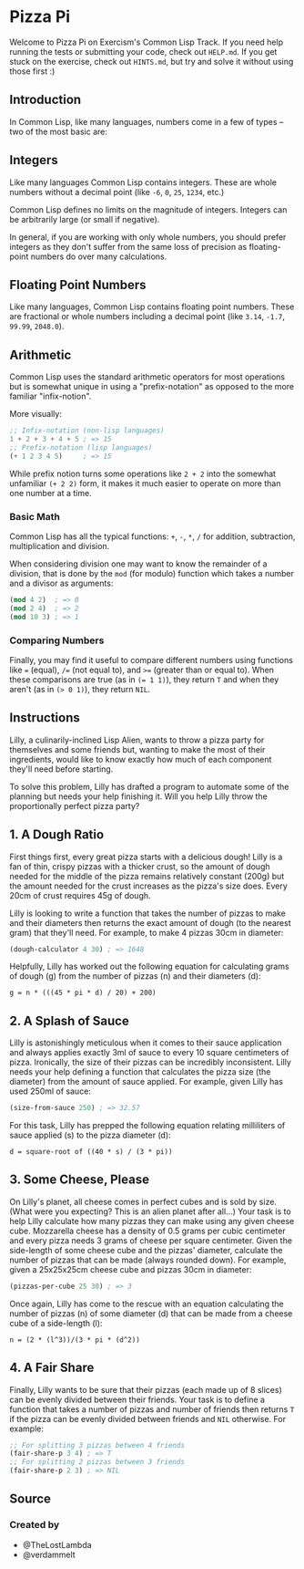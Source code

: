 # Pizza Pi

Welcome to Pizza Pi on Exercism's Common Lisp Track.
If you need help running the tests or submitting your code, check out `HELP.md`.
If you get stuck on the exercise, check out `HINTS.md`, but try and solve it without using those first :)

## Introduction

In Common Lisp, like many languages, numbers come in a few of types – two of the most basic are:

## Integers

Like many languages Common Lisp contains integers.
These are whole numbers without a decimal point (like `-6`, `0`, `25`, `1234`, etc.)

Common Lisp defines no limits on the magnitude of integers.
Integers can be arbitrarily large (or small if negative).

In general, if you are working with only whole numbers, you should prefer integers as they don't suffer from the same loss of precision as floating-point numbers do over many calculations.

## Floating Point Numbers

Like many languages, Common Lisp contains floating point numbers.
These are fractional or whole numbers including a decimal point (like `3.14`, `-1.7`, `99.99`, `2048.0`).

## Arithmetic

Common Lisp uses the standard arithmetic operators for most operations but is somewhat unique in using a "prefix-notation" as  opposed to the more familiar "infix-notion".

More visually:

```lisp
;; Infix-notation (non-lisp languages)
1 + 2 + 3 + 4 + 5 ; => 15
;; Prefix-notation (lisp languages)
(+ 1 2 3 4 5)     ; => 15
```

While prefix notion turns some operations like `2 + 2` into the somewhat unfamiliar `(+ 2 2)` form, it makes it much easier to operate on more than one number at a time.

### Basic Math

Common Lisp has all the typical functions: `+`, `-`, `*`, `/` for addition, subtraction, multiplication and division.

When considering division one may want to know the remainder of a division, that is done by the `mod` (for modulo) function which takes a number and a divisor as arguments: 

```lisp
(mod 4 2)  ; => 0
(mod 2 4)  ; => 2
(mod 10 3) ; => 1
```

### Comparing Numbers

Finally, you may find it useful to compare different numbers using functions like `=` (equal), `/=` (not equal to), and `>=` (greater than or equal to).
When these comparisons are true (as in `(= 1 1)`), they return `T` and when they aren't (as in `(> 0 1)`), they return `NIL`.

## Instructions

Lilly, a culinarily-inclined Lisp Alien, wants to throw a pizza party for themselves and some friends but, wanting to make the most of their ingredients, would like to know exactly how much of each component they'll need before starting.

To solve this problem, Lilly has drafted a program to automate some of the planning but needs your help finishing it.
Will you help Lilly throw the proportionally perfect pizza party?

## 1. A Dough Ratio

First things first, every great pizza starts with a delicious dough!
Lilly is a fan of thin, crispy pizzas with a thicker crust, so the amount of dough needed for the middle of the pizza remains relatively constant (200g) but the amount needed for the crust increases as the pizza's size does.
Every 20cm of crust requires 45g of dough.

Lilly is looking to write a function that takes the number of pizzas to make and their diameters then returns the exact amount of dough (to the nearest gram) that they'll need.
For example, to make 4 pizzas 30cm in diameter:

```lisp
(dough-calculator 4 30) ; => 1648
```

Helpfully, Lilly has worked out the following equation for calculating grams of dough (g) from the number of pizzas (n) and their diameters (d): 

`g = n * (((45 * pi * d) / 20) + 200)`

## 2. A Splash of Sauce

Lilly is astonishingly meticulous when it comes to their sauce application and always applies exactly 3ml of sauce to every 10 square centimeters of pizza.
Ironically, the size of their pizzas can be incredibly inconsistent.
Lilly needs your help defining a function that calculates the pizza size (the diameter) from the amount of sauce applied.
For example, given Lilly has used 250ml of sauce:

```lisp
(size-from-sauce 250) ; => 32.57
```

For this task, Lilly has prepped the following equation relating milliliters of sauce applied (s) to the pizza diameter (d): 

`d = square-root of ((40 * s) / (3 * pi))`

## 3. Some Cheese, Please

On Lilly's planet, all cheese comes in perfect cubes and is sold by size.
(What were you expecting? This is an alien planet after all...)
Your task is to help Lilly calculate how many pizzas they can make using any given cheese cube.
Mozzarella cheese has a density of 0.5 grams per cubic centimeter and every pizza needs 3 grams of cheese per square centimeter.
Given the side-length of some cheese cube and the pizzas' diameter, calculate the number of pizzas that can be made (always rounded down).
For example, given a 25x25x25cm cheese cube and pizzas 30cm in diameter:

```lisp
(pizzas-per-cube 25 30) ; => 3
```

Once again, Lilly has come to the rescue with an equation calculating the number of pizzas (n) of some diameter (d) that can be made from a cheese cube of a side-length (l):

`n = (2 * (l^3))/(3 * pi * (d^2))`

## 4. A Fair Share

Finally, Lilly wants to be sure that their pizzas (each made up of 8 slices) can be evenly divided between their friends.
Your task is to define a function that takes a number of pizzas and number of friends then returns `T` if the pizza can be evenly divided between friends and `NIL` otherwise.
For example:

```lisp
;; For splitting 3 pizzas between 4 friends
(fair-share-p 3 4) ; => T
;; For splitting 2 pizzas between 3 friends
(fair-share-p 2 3) ; => NIL
```

## Source

### Created by

- @TheLostLambda
- @verdammelt